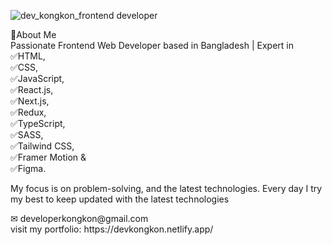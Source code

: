 ![dev_kongkon_frontend developer](https://media.licdn.com/dms/image/v2/D5616AQESZMe6c-ioJg/profile-displaybackgroundimage-shrink_350_1400/profile-displaybackgroundimage-shrink_350_1400/0/1724597214685?e=1730332800&v=beta&t=SP2Cr9zj13RcCWEt0ywTmKbCSOXGostUvYU2lVTmkew)


<div>🚀About Me</div>
<div>Passionate Frontend Web Developer based in Bangladesh | Expert in</div>
<div>✅HTML,</div>
<div>✅CSS, </div>
<div>✅JavaScript, </div>
<div>✅React.js,</div>
<div>✅Next.js,</div>
<div>✅Redux,</div>
<div>✅TypeScript,</div>
<div>✅SASS,</div>
<div>✅Tailwind CSS,</div>
<div>✅Framer Motion &</div>
<div>✅Figma. </div>

My focus is on problem-solving, and the latest technologies. Every day I try my best to keep updated with the latest technologies

<div>&#9993; developerkongkon@gmail.com</div>
<div>visit my portfolio: https://devkongkon.netlify.app/</div>
